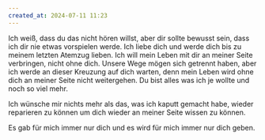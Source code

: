 ```yaml
---
created_at: 2024-07-11 11:23
---
```


Ich weiß, dass du das nicht hören willst, aber dir sollte bewusst sein, dass ich dir nie etwas vorspielen werde. Ich liebe dich und werde dich bis zu meinem letzten Atemzug lieben. Ich will mein Leben mit dir an meiner Seite verbringen, nicht ohne dich. Unsere Wege mögen sich getrennt haben, aber ich werde an dieser Kreuzung auf dich warten, denn mein Leben wird ohne dich an meiner Seite nicht weitergehen. Du bist alles was ich je wollte und noch so viel mehr. 

Ich wünsche mir nichts mehr als das, was ich kaputt gemacht habe, wieder reparieren zu können um dich wieder an meiner Seite wissen zu können.

Es gab für mich immer nur dich und es wird für mich immer nur dich geben.